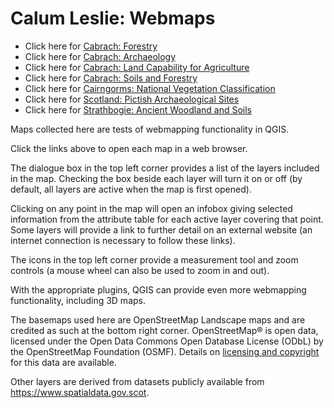 # Calum Leslie: Webmaps

* Click here for [Cabrach: Forestry](/webmaps/cabrach-forestry/index.html)
* Click here for [Cabrach: Archaeology](/webmaps/cabrach-forestry-archaeo/index.html)
* Click here for [Cabrach: Land Capability for Agriculture](/webmaps/cabrach-land-capability-for-agri/index.html)
* Click here for [Cabrach: Soils and Forestry](/webmaps/cabrach-soils-forestry/index.html)
* Click here for [Cairngorms: National Vegetation Classification](/webmaps/cairngorms-nvc/index.html)
* Click here for [Scotland: Pictish Archaeological Sites](/webmaps/scotland-picts/index.html)
* Click here for [Strathbogie: Ancient Woodland and Soils](/webmaps/strathbogie-awi-soils/index.html)

Maps collected here are tests of webmapping functionality in QGIS. 

Click the links above to open each map in a web browser.

The dialogue box in the top left corner provides a list of the layers included in the map. Checking the box beside each layer will turn it on or off (by default, all layers are active when the map is first opened). 

Clicking on any point in the map will open an infobox giving selected information from the attribute table for each active layer covering that point. Some layers will provide a link to further detail on an external website (an internet connection is necessary to follow these links). 

The icons in the top left corner provide a measurement tool and zoom controls (a mouse wheel can also be used to zoom in and out). 

With the appropriate plugins, QGIS can provide even more webmapping functionality, including 3D maps.

The basemaps used here are OpenStreetMap Landscape maps and are credited as such at the bottom right corner. OpenStreetMap® is open data, licensed under the Open Data Commons Open Database License (ODbL) by the OpenStreetMap Foundation (OSMF). Details on [licensing and copyright](https://www.openstreetmap.org/copyright "licensing and copyright") for this data are available.

Other layers are derived from datasets publicly available from <https://www.spatialdata.gov.scot>. 
